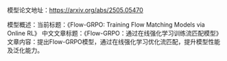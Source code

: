 模型论文地址：https://arxiv.org/abs/2505.05470

模型概述：当前标题：《Flow-GRPO: Training Flow Matching Models via Online RL》
中文文章标题：《Flow-GRPO：通过在线强化学习训练流匹配模型》
文章内容：提出Flow-GRPO模型，通过在线强化学习优化流匹配，提升模型性能及泛化能力。
